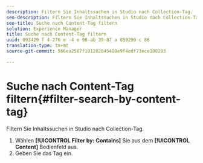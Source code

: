 ```yaml
---
description: Filtern Sie Inhaltssuchen in Studio nach Collection-Tag.
seo-description: Filtern Sie Inhaltssuchen in Studio nach Collection-Tag.
seo-title: Suche nach Content-Tag filtern
solution: Experience Manager
title: Suche nach Content-Tag filtern
uuid: 093429 f 4-276 e -4 e 98-ab 39-87 a 059290 c 86
translation-type: tm+mt
source-git-commit: 566ea2587f101202045488e9f4edf73ece100293

---
```



# Suche nach Content-Tag filtern{#filter-search-by-content-tag}

Filtern Sie Inhaltssuchen in Studio nach Collection-Tag.

1. Wählen **[!UICONTROL Filter by: Contains]** Sie aus dem **[!UICONTROL Content]** Bedienfeld aus.
1. Geben Sie das Tag ein.
